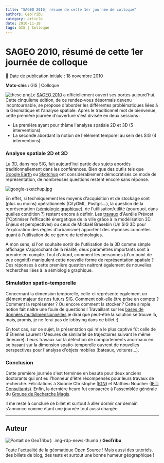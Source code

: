```yaml
---
title: "SAGEO 2010, résumé de cette 1er journée de colloque"
authors: GeoTribu
category: article
date: 2010-11-18
tags: GIS | Colloque
---
```


# SAGEO 2010, résumé de cette 1er journée de colloque


:calendar: Date de publication initiale : 18 novembre 2010

**Mots-clés :** GIS | Colloque


![these.png](http://88.191.39.115/fabien/geotribu/logos/chapeau_these.png)Le [SAGEO 2010](http://sageo10.univ-toulouse.fr/) a officiellement ouvert ses portes aujourd'hui. Cette cinquième édition, de ce rendez-vous désormais devenu incontournable, se propose d'aborder les différentes problématiques liées à la Géomatique et l'analyse spatiale. Après le traditionnel mot de bienvenue, cette première journée d'ouverture s'est divisée en deux sessions :

* La première ayant pour thème l'analyse spatiale 2D et 3D (5 interventions)
* La seconde abordant la notion de l'élément temporel au sein des SIG (4 interventions)
### Analyse spatiale 2D et 3D

La 3D, dans nos SIG, fait aujourd'hui partie des sujets abordés traditionnellement dans les conférences. Bien que des outils tels que [Google Earth](http://earth.google.com/intl/fr/) ou [Sketchup](http://sketchup.google.com/intl/fr/) ont considérablement démocratisés ce mode de représentation, de nombreuses questions restent encore sans réponse.

![google-sketchup.jpg](/sites/default/files/Tuto/img/Blog/Gmaps/google-sketchup.jpg)

En effet, si techniquement les moyens d'acquisition et de stockage sont (plus ou moins) opérationnels (CityGML, Postgis...), la question de la représentation ([sémiologie graphique](https://fr.wikipedia.org/wiki/S%C3%A9miologie_graphique)), de l'utilisation/utilité (pourquoi, dans quelles condition ?) restent encore à définir. Les [travaux](http://sageo10.univ-toulouse.fr/spip.php?rubrique11) d'Aurélie Prévost ("Optimiser l'efficacité énergétique de la ville grâce à la modélisation 3D. Enjeux et perspectives) ou ceux de Mickaël Brasebin (Un SIG 3D pour l'exploration des règles d'urbanisme) apportent des réponses concrètes quant à l'utilisation de ce genre de technologies.

A mon sens, si l'on souhaite sortir de l'utilisation de la 3D comme simple affichage s'approchant de la réalité, deux paramètres importants sont à prendre en compte. Tout d'abord, comment les personnes (d'un point de vue cognitif) manipulent cette nouvelle forme de représentation spatiale ? Des réponses à cette première question naitront également de nouvelles recherches liées à la sémiologie graphique.

### Simulation spatio-temporelle

Concernant la dimension temporelle, celle-ci représente également un élément majeur de nos futurs SIG. Comment doit-elle être prise en compte ? Comment la représenter ? Ou encore comment la stocker ? Cette simple notion fait naître une foule de questions ! Travaillant sur les [bases de données multidimensionnelles](http://www.journaldunet.com/developpeur/tutoriel/sql/061012-sgbd-multidimensionnel.shtml) je dirai que peut-être la solution se trouve là, mais, promis, je ne ferai pas de lobbying dans ce billet :)

En tout cas, sur ce sujet, la présentation qui m'a le plus captivé fût celle de d'Étienne Laurent (Mesures de similarité de trajectoires suivant le même itinéraire). Leurs travaux sur la détection de comportements anormaux en se basant sur la dimension spatio-temporelle ouvrent de nouvelles perspectives pour l'analyse d'objets mobiles (bateaux, voitures...).

### Conclusion

Cette première journée s'est terminée en beauté pour deux anciens doctorants qui ont eu l'honneur d'être récompensés pour leurs travaux de recherche. Félicitations à Sidonie Christophe ([IGN](http://www.ign.fr/)) et Mathieu Noucher ([IETI Consultants](http://www.ieti.fr/xoops/modules/info/)). Enfin, la dernière heure fut consacrée à l'assemblée générale du [Groupe de Recherche Magis](http://magis.ecole-navale.fr/).

Il me reste à conclure ce billet et surtout à aller dormir car demain s'annonce comme étant une journée tout aussi chargée.



----

## Auteur

![Portait de GeoTribu](https://cdn.geotribu.fr/images/internal/charte/geotribu\_logo\_64x64.png){: .img-rdp-news-thumb }
**GeoTribu**

Toute l'actualité de la géomatique Open Source ! Mais aussi des tutoriels, des billets de blog, des tests et surtout une bonne humeur géographique !
